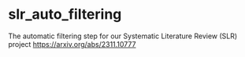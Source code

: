 # slr_auto_filtering
The automatic filtering step for our Systematic Literature Review (SLR) project https://arxiv.org/abs/2311.10777
